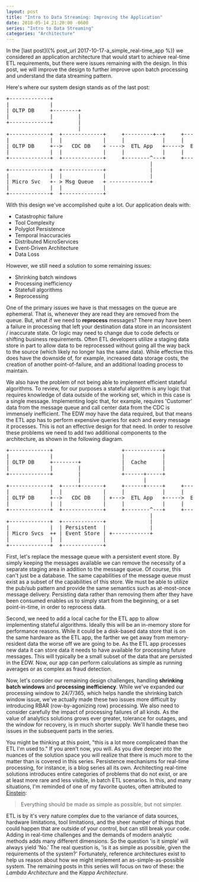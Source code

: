 ```yaml
---
layout: post
title: "Intro to Data Streaming: Improving the Application"
date: 2018-05-14 21:20:00 -0600
series: "Intro to Data Streaming"
categories: "Architecture"
---
```


In the [last post]({% post_url 2017-10-17-a_simple_real-time_app %}) we considered an application architecture that would start to achieve real-time ETL requirements, but there were issues remaining with the design. In this post, we will improve the design to further improve upon batch processing and understand the data streaming pattern. <!--more-->

Here's where our system design stands as of the last post:

<pre>
+-------------+ 
|             | 
| OLTP DB     +--------+                
|             |        |         
+-------------+        |         
                       |     
+-------------+  +-------------+     +---------+--+     +-------+
|             |  |             |     |            |     |       |
| OLTP DB     +-->   CDC DB    + ---->  ETL App   +----->  EDW  |
|             |  |             |     |            |     |       |
+-------------+  +-------------+     +--------^---+     +-------+
                                              |
+-------------+  +-------------+              |
|             |  |             |              |
| Micro Svc   +- > Msg Queue   + -------------+
|             |  |             |               
+-------------+  +-------------+
</pre>

With this design we've accomplished quite a lot. Our application deals with:

- Catastrophic failure
- Tool Complexity
- Polyglot Persistence
- Temporal Inaccuracies
- Distributed MicroServices
- Event-Driven Architecture
- Data Loss

However, we still need a solution to some remaining issues:

- Shrinking batch windows
- Processing inefficiency
- Statefull algorithms
- Reprocessing  

One of the primary issues we have is that messages on the queue are ephemeral. That is, whenever they are read they are removed from the queue. But, what if we need to **reprocess** messages? There may have been a failure in processing that left your destination data store in an inconsistent / inaccurate state. Or logic may need to change due to code defects or shifting business requirements. Often ETL developers utilize a staging data store in part to allow data to be reprocessed without going all the way back to the source (which likely no longer has the same data). While effective this does have the downside of, for example, increased data storage costs, the creation of another point-of-failure, and an additional loading process to maintain.

We also have the problem of not being able to implement efficient stateful algorithms. To review, for our purposes a stateful algorithm is any logic that requires knowledge of data outside of the working set, which in this case is a single message. Implementing logic that, for example, requires 'Customer' data from the message queue and call center data from the CDC is immensely inefficient. The EDW *may* have the data required, but that means the ETL app has to perform expensive queries for each and every message it processes. This is not an effective design for that need. In order to resolve these problems we need to add two additional components to the architecture, as shown in the following diagram.

<pre>
+-------------+                      +------------+
|             |                      |            |
| OLTP DB     +--------+             |  Cache     |
|             |        |             |            |
+-------------+        |             +------+-----+
                       |                    |
+-------------+  +-----+-------+     +------+-----+     +-------+
|             |  |             |     |            |     |       |
| OLTP DB     +-->   CDC DB    | +--->  ETL App   +----->  EDW  |
|             |  |             |     |            |     |       |
+-------------+  +-------------+     +--------^---+     +-------+
                                              |
+-------------+  +-------------+              |
|             |  | Persistent  |              |
| Micro Svcs  ++ | Event Store | +------------+
|             |  |             |
+-------------+  +-------------+
</pre>

First, let's replace the message queue with a persistent event store. By simply keeping the messages available we can remove the necessity of a separate staging area in addition to the message queue. Of course, this can't just be a database. The same capabilities of the message queue must exist as a subset of the capabilities of this store. We must be able to utilize the pub/sub pattern and provide the same semantics such as at-most-once message delivery. Persisting data rather than removing them after they have been consumed enables us to simply start from the beginning, or a set point-in-time, in order to reprocess data. 

Second, we need to add a local cache for the ETL app to allow implementing stateful algorithms. Ideally this will be an in-memory store for performance reasons. While it could be a disk-based data store that is on the same hardware as the ETL app, the farther we get away from memory-resident data the worse off we are going to be. As the ETL app processes new data it can store data it needs to have available for processing future messages. This will typically be a small subset of the data that are persisted in the EDW. Now, our app can perform calculations as simple as running averages or as complex as fraud detection. 

Now, let's consider our remaining design challenges, handling **shrinking batch windows** and **processing inefficiency**. While we've expanded our processing window to 24/7/365, which helps handle the shrinking batch window issue, we've actually made these two issues more difficult by introducing RBAR (row-by-agonizing row) processing. We also need to consider carefully the impact of processing failures of all kinds. As the value of analytics solutions grows ever greater, tolerance for outages, and the window for recovery, is in much shorter supply. We'll handle these two issues in the subsequent parts in the series.

You might be thinking at this point, "this is a lot more complicated than the ETL I'm used to." If you aren't now, you will. As you dive deeper into the nuances of the solution space you will realize that there is much more to the matter than is covered in this series. Persistence mechanisms for real-time processing, for instance, is a blog series all its own. Architecting real-time solutions introduces entire categories of problems that do not exist, or are at least more rare and less visible, in batch ETL scenarios. In this, and many situations, I'm reminded of one of my favorite quotes, often attributed to [Einstein](https://quoteinvestigator.com/2011/05/13/einstein-simple/):

> Everything should be made as simple as possible, but not simpler.

ETL is by it's very nature complex due to the variance of data sources, hardware limitations, tool limitations, and the sheer number of things that could happen that are outside of your control, but can still break your code. Adding in real-time challenges and the demands of modern analytic methods adds many different dimensions. So the question 'is it simple' will always yield 'No.' The real question is, 'is it as simple as possible, given the requirements of the system?' Fortunately, reference architectures exist to help us reason about how we might implement an as-simple-as-possible system. The remaining posts in this series will focus on two of these: the _Lambda Architecture_ and the _Kappa Architecture_.
